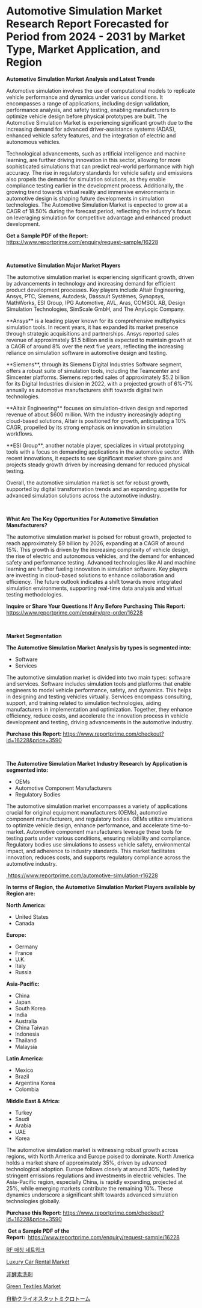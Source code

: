 <p><h1>Automotive Simulation Market Research Report Forecasted for Period from 2024 -  2031 by Market Type, Market Application, and Region</h1></p><p><strong>Automotive Simulation Market Analysis and Latest Trends</strong></p>
<p><p>Automotive simulation involves the use of computational models to replicate vehicle performance and dynamics under various conditions. It encompasses a range of applications, including design validation, performance analysis, and safety testing, enabling manufacturers to optimize vehicle design before physical prototypes are built. The Automotive Simulation Market is experiencing significant growth due to the increasing demand for advanced driver-assistance systems (ADAS), enhanced vehicle safety features, and the integration of electric and autonomous vehicles. </p><p>Technological advancements, such as artificial intelligence and machine learning, are further driving innovation in this sector, allowing for more sophisticated simulations that can predict real-world performance with high accuracy. The rise in regulatory standards for vehicle safety and emissions also propels the demand for simulation solutions, as they enable compliance testing earlier in the development process. Additionally, the growing trend towards virtual reality and immersive environments in automotive design is shaping future developments in simulation technologies. The Automotive Simulation Market is expected to grow at a CAGR of 18.50% during the forecast period, reflecting the industry's focus on leveraging simulation for competitive advantage and enhanced product development.</p></p>
<p><strong>Get a Sample PDF of the Report:&nbsp;</strong> <a href="https://www.reportprime.com/enquiry/request-sample/16228">https://www.reportprime.com/enquiry/request-sample/16228</a></p>
<p>&nbsp;</p>
<p><strong>Automotive Simulation Major Market Players</strong></p>
<p><p>The automotive simulation market is experiencing significant growth, driven by advancements in technology and increasing demand for efficient product development processes. Key players include Altair Engineering, Ansys, PTC, Siemens, Autodesk, Dassault Systèmes, Synopsys, MathWorks, ESI Group, IPG Automotive, AVL, Aras, COMSOL AB, Design Simulation Technologies, SimScale GmbH, and The AnyLogic Company.</p><p>**Ansys** is a leading player known for its comprehensive multiphysics simulation tools. In recent years, it has expanded its market presence through strategic acquisitions and partnerships. Ansys reported sales revenue of approximately $1.5 billion and is expected to maintain growth at a CAGR of around 8% over the next five years, reflecting the increasing reliance on simulation software in automotive design and testing.</p><p>**Siemens**, through its Siemens Digital Industries Software segment, offers a robust suite of simulation tools, including the Teamcenter and Simcenter platforms. Siemens reported sales of approximately $5.2 billion for its Digital Industries division in 2022, with a projected growth of 6%-7% annually as automotive manufacturers shift towards digital twin technologies.</p><p>**Altair Engineering** focuses on simulation-driven design and reported revenue of about $600 million. With the industry increasingly adopting cloud-based solutions, Altair is positioned for growth, anticipating a 10% CAGR, propelled by its strong emphasis on innovation in simulation workflows.</p><p>**ESI Group**, another notable player, specializes in virtual prototyping tools with a focus on demanding applications in the automotive sector. With recent innovations, it expects to see significant market share gains and projects steady growth driven by increasing demand for reduced physical testing.</p><p>Overall, the automotive simulation market is set for robust growth, supported by digital transformation trends and an expanding appetite for advanced simulation solutions across the automotive industry.</p></p>
<p>&nbsp;</p>
<p><strong>What Are The Key Opportunities For Automotive Simulation Manufacturers?</strong></p>
<p><p>The automotive simulation market is poised for robust growth, projected to reach approximately $9 billion by 2026, expanding at a CAGR of around 15%. This growth is driven by the increasing complexity of vehicle design, the rise of electric and autonomous vehicles, and the demand for enhanced safety and performance testing. Advanced technologies like AI and machine learning are further fueling innovation in simulation software. Key players are investing in cloud-based solutions to enhance collaboration and efficiency. The future outlook indicates a shift towards more integrated simulation environments, supporting real-time data analysis and virtual testing methodologies.</p></p>
<p><strong>Inquire or Share Your Questions If Any Before Purchasing This Report:</strong> <a href="https://www.reportprime.com/enquiry/pre-order/16228">https://www.reportprime.com/enquiry/pre-order/16228</a></p>
<p>&nbsp;</p>
<p><strong>Market Segmentation</strong></p>
<p><strong>The Automotive Simulation Market Analysis by types is segmented into:</strong></p>
<p><ul><li>Software</li><li>Services</li></ul></p>
<p><p>The automotive simulation market is divided into two main types: software and services. Software includes simulation tools and platforms that enable engineers to model vehicle performance, safety, and dynamics. This helps in designing and testing vehicles virtually. Services encompass consulting, support, and training related to simulation technologies, aiding manufacturers in implementation and optimization. Together, they enhance efficiency, reduce costs, and accelerate the innovation process in vehicle development and testing, driving advancements in the automotive industry.</p></p>
<p><strong>Purchase this Report:&nbsp;</strong><a href="https://www.reportprime.com/checkout?id=16228&price=3590">https://www.reportprime.com/checkout?id=16228&price=3590</a></p>
<p>&nbsp;</p>
<p><strong>The Automotive Simulation Market Industry Research by Application is segmented into:</strong></p>
<p><ul><li>OEMs</li><li>Automotive Component Manufacturers</li><li>Regulatory Bodies</li></ul></p>
<p><p>The automotive simulation market encompasses a variety of applications crucial for original equipment manufacturers (OEMs), automotive component manufacturers, and regulatory bodies. OEMs utilize simulations to optimize vehicle design, enhance performance, and accelerate time-to-market. Automotive component manufacturers leverage these tools for testing parts under various conditions, ensuring reliability and compliance. Regulatory bodies use simulations to assess vehicle safety, environmental impact, and adherence to industry standards. This market facilitates innovation, reduces costs, and supports regulatory compliance across the automotive industry.</p></p>
<p><a href="https://www.reportprime.com/automotive-simulation-r16228">&nbsp;https://www.reportprime.com/automotive-simulation-r16228</a></p>
<p><strong>In terms of Region, the Automotive Simulation Market Players available by Region are:</strong></p>
<p>
    <p> <strong> North America: </strong>
        <ul>
            <li>United States</li>
            <li>Canada</li>
        </ul>
        </p> 
    <p> <strong> Europe: </strong>
        <ul>
            <li>Germany</li>
            <li>France</li>
            <li>U.K.</li>
            <li>Italy</li>
            <li>Russia</li>
        </ul>
        </p> 
    <p> <strong> Asia-Pacific: </strong>
        <ul>
            <li>China</li>
            <li>Japan</li>
            <li>South Korea</li>
            <li>India</li>
            <li>Australia</li>
            <li>China Taiwan</li>
            <li>Indonesia</li>
            <li>Thailand</li>
            <li>Malaysia</li>
        </ul>
        </p> 
    <p> <strong> Latin America: </strong>
        <ul>
            <li>Mexico</li>
            <li>Brazil</li>
            <li>Argentina Korea</li>
            <li>Colombia</li>
        </ul>
        </p> 
    <p> <strong> Middle East & Africa: </strong>
        <ul>
            <li>Turkey</li>
            <li>Saudi</li>
            <li>Arabia</li>
            <li>UAE</li>
            <li>Korea</li>
        </ul>
    </p>
    </p>
<p><p>The automotive simulation market is witnessing robust growth across regions, with North America and Europe poised to dominate. North America holds a market share of approximately 35%, driven by advanced technological adoption. Europe follows closely at around 30%, fueled by stringent emissions regulations and investments in electric vehicles. The Asia-Pacific region, especially China, is rapidly expanding, projected at 25%, while emerging markets contribute the remaining 10%. These dynamics underscore a significant shift towards advanced simulation technologies globally.</p></p>
<p><strong>Purchase this Report: </strong><a href="https://www.reportprime.com/checkout?id=16228&price=3590">https://www.reportprime.com/checkout?id=16228&price=3590</a></p>
<p>&nbsp;<strong>Get a Sample PDF of the Report:&nbsp;&nbsp;</strong><a href="https://www.reportprime.com/enquiry/request-sample/16228">https://www.reportprime.com/enquiry/request-sample/16228</a></p>
<p><strong></strong></p>
<p><p><a href="https://medium.com/@joehodytkiewicz980/%EC%84%B8%EA%B3%84-rf-matching-network-market-%EC%9D%80-2024%EC%97%90%EC%84%9C-2031%EB%A1%9C-%EC%97%B0%ED%8F%89%EA%B7%A0-%EC%A6%9D%EA%B0%80%EC%9C%A8%EC%9D%84-%EB%B3%B4%EC%9D%BC-%EA%B2%83%EC%9C%BC%EB%A1%9C-%EC%98%88%EC%83%81%EB%90%A9%EB%8B%88%EB%8B%A4-853e6e2b0ac3">RF 매칭 네트워크</a></p><p><a href="https://issuu.com/reportprime-2/docs/luxury-car-rental-market-size-2030._d9bfca360ef830">Luxury Car Rental Market</a></p><p><a href="https://medium.com/@aminohtc4/non-enzymatic-detergent-market-%E3%81%AE%E3%82%B0%E3%83%AD%E3%83%BC%E3%83%90%E3%83%AB%E5%B8%82%E5%A0%B4%E6%A6%82%E8%A6%81%E3%81%AF-%E4%B8%96%E7%95%8C%E3%81%8A%E3%82%88%E3%81%B3%E4%B8%BB%E8%A6%81%E5%B8%82%E5%A0%B4%E3%81%AB%E3%81%8A%E3%81%91%E3%82%8B%E6%A5%AD%E7%95%8C%E3%81%AB%E5%BD%B1%E9%9F%BF%E3%82%92%E4%B8%8E%E3%81%88%E3%82%8B%E4%B8%BB%E8%A6%81%E3%81%AA%E3%83%88%E3%83%AC%E3%83%B3%E3%83%89%E3%81%AB%E3%81%A4%E3%81%84%E3%81%A6-%E7%8B%AC%E8%87%AA%E3%81%AE%E8%A6%96%E7%82%B9%E3%82%92%E6%8F%90%E4%BE%9B%E3%81%97%E3%81%BE%E3%81%99-79767dccc04c">非酵素洗剤</a></p><p><a href="https://medium.com/@hsjri2637/the-global-green-textiles-market-is-a-dynamic-and-growing-industry-e83aebf5bea9">Green Textiles Market</a></p><p><a href="https://medium.com/@aminohtc4/automatic-cryostat-microtome-market-%E3%81%AE%E3%82%B0%E3%83%AD%E3%83%BC%E3%83%90%E3%83%AB%E5%B8%82%E5%A0%B4%E6%A6%82%E8%A6%81%E3%81%AF-%E4%B8%96%E7%95%8C%E3%81%8A%E3%82%88%E3%81%B3%E4%B8%BB%E8%A6%81%E5%B8%82%E5%A0%B4%E3%81%AB%E3%81%8A%E3%81%91%E3%82%8B%E6%A5%AD%E7%95%8C%E3%81%AB%E5%BD%B1%E9%9F%BF%E3%82%92%E4%B8%8E%E3%81%88%E3%82%8B%E4%B8%BB%E8%A6%81%E3%81%AA%E3%83%88%E3%83%AC%E3%83%B3%E3%83%89%E3%81%AB%E3%81%A4%E3%81%84%E3%81%A6-%E7%8B%AC%E8%87%AA%E3%81%AE%E8%A6%96%E7%82%B9%E3%82%92%E6%8F%90%E4%BE%9B%E3%81%97%E3%81%BE%E3%81%99-6fa572c6d607">自動クライオスタットミクロトーム</a></p></p>